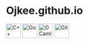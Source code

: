 # Ojkee.github.io

<img src="https://cdn.simpleicons.org/cplusplus/00599C" alt="C++" width="40" height="40"/>
<img src="https://cdn.simpleicons.org/go/00ADD8" alt="Go" width="40" height="40"/>
<img src="https://cdn.simpleicons.org/ocaml/F77F00" alt="OCaml" width="40" height="40"/>
<img src="https://cdn.simpleicons.org/git/F05032" alt="Git" width="40" height="40"/>
